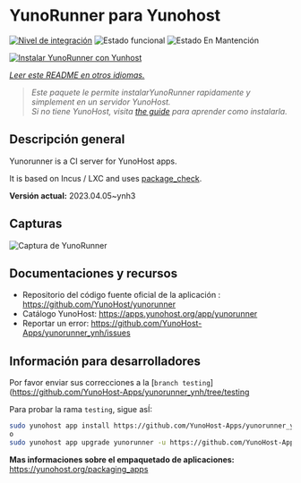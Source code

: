 <!--
Este archivo README esta generado automaticamente<https://github.com/YunoHost/apps/tree/master/tools/readme_generator>
No se debe editar a mano.
-->

# YunoRunner para Yunohost

[![Nivel de integración](https://dash.yunohost.org/integration/yunorunner.svg)](https://dash.yunohost.org/appci/app/yunorunner) ![Estado funcional](https://ci-apps.yunohost.org/ci/badges/yunorunner.status.svg) ![Estado En Mantención](https://ci-apps.yunohost.org/ci/badges/yunorunner.maintain.svg)

[![Instalar YunoRunner con Yunhost](https://install-app.yunohost.org/install-with-yunohost.svg)](https://install-app.yunohost.org/?app=yunorunner)

*[Leer este README en otros idiomas.](./ALL_README.md)*

> *Este paquete le permite instalarYunoRunner rapidamente y simplement en un servidor YunoHost.*  
> *Si no tiene YunoHost, visita [the guide](https://yunohost.org/install) para aprender como instalarla.*

## Descripción general

Yunorunner is a CI server for YunoHost apps.

It is based on Incus / LXC and uses [package_check](https://github.com/YunoHost/package_check).


**Versión actual:** 2023.04.05~ynh3

## Capturas

![Captura de YunoRunner](./doc/screenshots/screenshot.png)

## Documentaciones y recursos

- Repositorio del código fuente oficial de la aplicación : <https://github.com/YunoHost/yunorunner>
- Catálogo YunoHost: <https://apps.yunohost.org/app/yunorunner>
- Reportar un error: <https://github.com/YunoHost-Apps/yunorunner_ynh/issues>

## Información para desarrolladores

Por favor enviar sus correcciones a la [`branch testing`](https://github.com/YunoHost-Apps/yunorunner_ynh/tree/testing

Para probar la rama `testing`, sigue asÍ:

```bash
sudo yunohost app install https://github.com/YunoHost-Apps/yunorunner_ynh/tree/testing --debug
o
sudo yunohost app upgrade yunorunner -u https://github.com/YunoHost-Apps/yunorunner_ynh/tree/testing --debug
```

**Mas informaciones sobre el empaquetado de aplicaciones:** <https://yunohost.org/packaging_apps>
